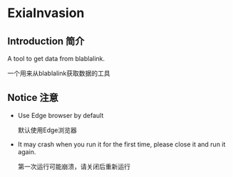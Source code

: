 # ExiaInvasion



## Introduction 简介

A tool to get data from blablalink.

一个用来从blablalink获取数据的工具



## Notice 注意

- Use Edge browser by default

	默认使用Edge浏览器

- It may crash when you run it for the first time, please close it and run it again.

	第一次运行可能崩溃，请关闭后重新运行
